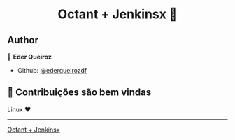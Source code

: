 <h1 align="center">Octant + Jenkinsx  👋</h1>

## Author
👤 **Eder Queiroz**
* Github: [@ederqueirozdf](https://github.com/ederqueirozdf)

## 🤝 Contribuições são bem vindas
Linux ❤️
<hr>

[Octant + Jenkinsx](Octante.md)